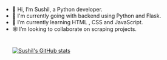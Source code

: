 - 👋 Hi, I’m Sushil, a Python developer.
- 👀 I'm currently going with backend using Python and Flask.
- 🌱 I’m currently learning HTML , CSS and JavaScript.
- 🕸️ I’m looking to collaborate on scraping projects.<br><br><br>
[![Sushil's GitHub stats](https://github-readme-stats-sigma-five.vercel.app/api?username=sushil-rgb&count_private=true&include_all_commits=true&show_icons=true&theme=react)](https://github.com/sushil-rgb)
